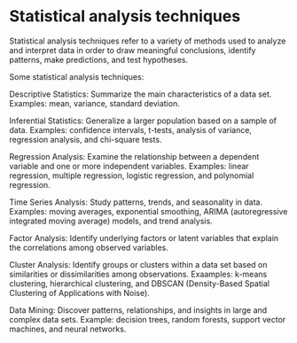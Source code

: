 # Statistical analysis techniques

Statistical analysis techniques refer to a variety of methods used to analyze and interpret data in order to draw meaningful conclusions, identify patterns, make predictions, and test hypotheses. 

Some statistical analysis techniques:

Descriptive Statistics: Summarize the main characteristics of a data set. Examples: mean, variance, standard deviation.

Inferential Statistics: Generalize a larger population based on a sample of data. Examples: confidence intervals, t-tests, analysis of variance, regression analysis, and chi-square tests.

Regression Analysis: Examine the relationship between a dependent variable and one or more independent variables. Examples: linear regression, multiple regression, logistic regression, and polynomial regression.

Time Series Analysis: Study patterns, trends, and seasonality in data. Examples: moving averages, exponential smoothing, ARIMA (autoregressive integrated moving average) models, and trend analysis.

Factor Analysis: Identify underlying factors or latent variables that explain the correlations among observed variables.

Cluster Analysis: Identify groups or clusters within a data set based on similarities or dissimilarities among observations. Exaamples: k-means clustering, hierarchical clustering, and DBSCAN (Density-Based Spatial Clustering of Applications with Noise).

Data Mining: Discover patterns, relationships, and insights in large and complex data sets. Example: decision trees, random forests, support vector machines, and neural networks.
